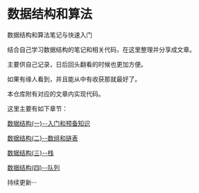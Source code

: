 # 数据结构和算法

数据结构和算法笔记与快速入门

结合自己学习数据结构的笔记和相关代码，在这里整理并分享成文章。

主要供自己记录，日后回头翻看的时候也更加方便。

如果有缘人看到，并且能从中有收获那就最好了。

本仓库附有对应的文章内实现代码。

这里主要有如下章节：

[数据结构(一)--入门和预备知识](./数据结构/数据结构(一)--入门和预备知识.md)

[数据结构(二)--数组和链表](./数据结构/数据结构(二)--数组和链表.md)

[数据结构(三)--栈](./数据结构/数据结构(三)--栈.md)

[数据结构(四)--队列](./数据结构/数据结构(四)--队列.md)

持续更新···

